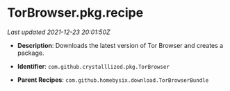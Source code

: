 # TorBrowser.pkg.recipe

_Last updated 2021-12-23 20:01:50Z_

- **Description**: Downloads the latest version of Tor Browser and creates a package.

- **Identifier**: `com.github.crystalllized.pkg.TorBrowser`

- **Parent Recipes**: `com.github.homebysix.download.TorBrowserBundle`
